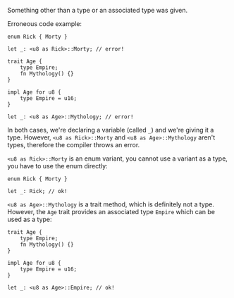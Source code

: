 Something other than a type or an associated type was given.

Erroneous code example:

```compile_fail,E0575
enum Rick { Morty }

let _: <u8 as Rick>::Morty; // error!

trait Age {
    type Empire;
    fn Mythology() {}
}

impl Age for u8 {
    type Empire = u16;
}

let _: <u8 as Age>::Mythology; // error!
```

In both cases, we're declaring a variable (called `_`) and we're giving it a
type. However, `<u8 as Rick>::Morty` and `<u8 as Age>::Mythology` aren't types,
therefore the compiler throws an error.

`<u8 as Rick>::Morty` is an enum variant, you cannot use a variant as a type,
you have to use the enum directly:

```
enum Rick { Morty }

let _: Rick; // ok!
```

`<u8 as Age>::Mythology` is a trait method, which is definitely not a type.
However, the `Age` trait provides an associated type `Empire` which can be
used as a type:

```
trait Age {
    type Empire;
    fn Mythology() {}
}

impl Age for u8 {
    type Empire = u16;
}

let _: <u8 as Age>::Empire; // ok!
```
